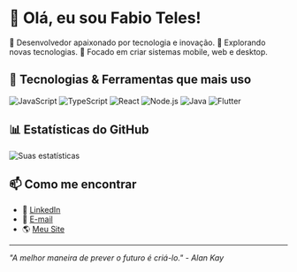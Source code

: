 
# 👋 Olá, eu sou Fabio Teles!

🔹 Desenvolvedor apaixonado por tecnologia e inovação.
🔹 Explorando novas tecnologias.
🔹 Focado em criar sistemas mobile, web e desktop.

## 🚀 Tecnologias & Ferramentas que mais uso

![JavaScript](https://img.shields.io/badge/JavaScript-F7DF1E?style=flat&logo=javascript&logoColor=black)
![TypeScript](https://img.shields.io/badge/TypeScript-3178C6?style=flat&logo=typescript&logoColor=white)
![React](https://img.shields.io/badge/React-20232A?style=flat&logo=react&logoColor=61DAFB)
![Node.js](https://img.shields.io/badge/Node.js-43853D?style=flat&logo=node.js&logoColor=white)
![Java](https://img.shields.io/badge/Java-orange?style=flat)
![Flutter](https://img.shields.io/badge/Flutter-34b7EB?style=flat&logo=flutter&logoColor=white)


## 📊 Estatísticas do GitHub

![Suas estatísticas](https://github-readme-stats.vercel.app/api?username=fabio-teles06&show_icons=true&theme=radical)


## 📫 Como me encontrar

- 💼 [LinkedIn](https://www.linkedin.com/in/fabio-teles-2ba826278)
- 📧 [E-mail](mailto:fabio.teles06@outlook.com)
- 🌎 [Meu Site](https://fabio-teles.vercel.app)

---

_"A melhor maneira de prever o futuro é criá-lo." - Alan Kay_

